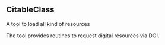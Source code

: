 CitableClass
----------

A tool to load all kind of resources 

The tool provides routines to request digital resources via DOI. 
